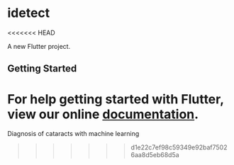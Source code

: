 # idetect
<<<<<<< HEAD

A new Flutter project.

## Getting Started

For help getting started with Flutter, view our online
[documentation](https://flutter.io/).
=======
Diagnosis of cataracts with machine learning
>>>>>>> d1e22c7ef98c59349e92baf75026aa8d5eb68d5a
